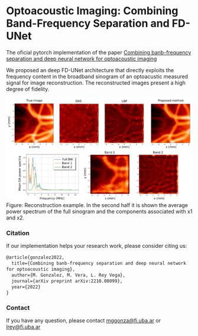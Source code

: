 # Optoacoustic Imaging: Combining Band-Frequency Separation and FD-UNet

The oficial pytorch implementation of the paper [Combining banb-frequency separation and deep neural network for optoacoustic imaging](http://arxiv.org/abs/2210.08099)

We proposed an deep FD-UNet architecture that directly exploits the frequency content in the broadband sinogram of an optoacustic measured signal for image reconstruction. The reconstructed images present a high degree of fidelity.

![plot](./FigureResults.png)
Figure: Reconstruction example. In the second half it is shown the average power spectrum of the full sinogram and the components associated with x1 and x2.

### Citation
If our implementation helps your research work, please consider citing us:

```
@article{gonzalez2022,
  title={Combining banb-frequency separation and deep neural network for optoacoustic imaging},
  author={M. Gonzalez, M. Vera, L. Rey Vega},
  journal={arXiv preprint arXiv:2210.08099},
  year={2022}
}
```

### Contact
If you have any question, please contact mggonza@fi.uba.ar or lrey@fi.uba.ar
